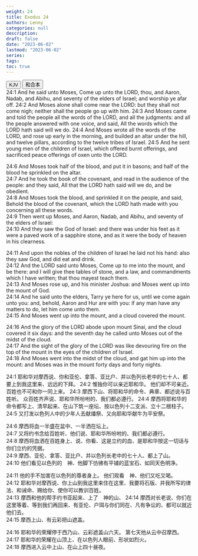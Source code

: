 ```yaml
---
weight: 24
title: Exodus 24
authors: Lenny
categories: null
description: 
draft: false
date: "2023-06-02"
lastmod: "2023-06-02"
series: 
tags: 
toc: true
---
```


<!--more-->

<!-- Tab links -->
<div class="tab">
  <button class="tablinks active" onclick="tablabel(event, 'english')">KJV</button>
  <button class="tablinks" onclick="tablabel(event, 'chinese')">和合本</button>
  
</div>

<!-- Tab content -->
<div id="english" class="tabcontent" style="display:block">
24:1 And he said unto Moses, Come up unto the LORD, thou, and Aaron, Nadab, and Abihu, and seventy of the elders of Israel; and worship ye afar off.  
24:2 And Moses alone shall come near the LORD: but they shall not come nigh; neither shall the people go up with him.  
24:3 And Moses came and told the people all the words of the LORD, and all the judgments: and all the people answered with one voice, and said, All the words which the LORD hath said will we do.  
24:4 And Moses wrote all the words of the LORD, and rose up early in the morning, and builded an altar under the hill, and twelve pillars, according to the twelve tribes of Israel.  
24:5 And he sent young men of the children of Israel, which offered burnt offerings, and sacrificed peace offerings of oxen unto the LORD.  

24:6 And Moses took half of the blood, and put it in basons; and half of the blood he sprinkled on the altar.  
24:7 And he took the book of the covenant, and read in the audience of the people: and they said, All that the LORD hath said will we do, and be obedient.  
24:8 And Moses took the blood, and sprinkled it on the people, and said, Behold the blood of the covenant, which the LORD hath made with you concerning all these words.  
24:9 Then went up Moses, and Aaron, Nadab, and Abihu, and seventy of the elders of Israel:  
24:10 And they saw the God of Israel: and there was under his feet as it were a paved work of a sapphire stone, and as it were the body of heaven in his clearness.  

24:11 And upon the nobles of the children of Israel he laid not his hand: also they saw God, and did eat and drink.  
24:12 And the LORD said unto Moses, Come up to me into the mount, and be there: and I will give thee tables of stone, and a law, and commandments which I have written; that thou mayest teach them.  
24:13 And Moses rose up, and his minister Joshua: and Moses went up into the mount of God.  
24:14 And he said unto the elders, Tarry ye here for us, until we come again unto you: and, behold, Aaron and Hur are with you: if any man have any matters to do, let him come unto them.  
24:15 And Moses went up into the mount, and a cloud covered the mount.  

24:16 And the glory of the LORD abode upon mount Sinai, and the cloud covered it six days: and the seventh day he called unto Moses out of the midst of the cloud.  
24:17 And the sight of the glory of the LORD was like devouring fire on the top of the mount in the eyes of the children of Israel.  
24:18 And Moses went into the midst of the cloud, and gat him up into the mount: and Moses was in the mount forty days and forty nights.  

</div>


<div id="chinese" class="tabcontent">
24:1 耶和华对摩西说、你和亚伦、拿答、亚比户、并以色列长老中的七十人、都要上到我这里来、远远的下拜。  
24:2 惟独你可以亲近耶和华。  他们却不可亲近。  百姓也不可和你一同上来。  
24:3 摩西下山、将耶和华的命令、典章、都述说与百姓听。  众百姓齐声说、耶和华所吩咐的、我们都必遵行。  
24:4 摩西将耶和华的命令都写上、清早起来、在山下筑一座坛、按以色列十二支派、立十二根柱子。  
24:5 又打发以色列人中的少年人去献燔祭、又向耶和华献牛为平安祭。  

24:6 摩西将血一半盛在盆中、一半洒在坛上。  
24:7 又将约书念给百姓听、他们说、耶和华所吩咐的、我们都必遵行。  
24:8 摩西将血洒在百姓身上、说、你看、这是立约的血、是耶和华按这一切话与你们立约的凭据。  
24:9 摩西、亚伦、拿答、亚比户、并以色列长老中的七十人、都上了山。  
24:10 他们看见以色列的　神、他脚下彷彿有平铺的蓝宝石、如同天色明净。  

24:11 他的手不加害在以色列的尊者身上。  他们观看　神、他们又吃又喝。  
24:12 耶和华对摩西说、你上山到我这里来住在这里、我要将石版、并我所写的律法、和诫命、赐给你、使你可以教训百姓。  
24:13 摩西和他的帮手约书亚起来、上了　神的山、
24:14 摩西对长老说、你们在这里等着、等到我们再回来、有亚伦、户珥与你们同在、凡有争讼的、都可以就近他们去。  
24:15 摩西上山、有云彩把山遮盖。  

24:16 耶和华的荣耀停于西乃山、云彩遮盖山六天。  第七天他从云中召摩西。  
24:17 耶和华的荣耀在山顶上、在以色列人眼前、形状如烈火。  
24:18 摩西进入云中上山、在山上四十昼夜。  

</div>


